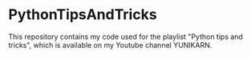 # PythonTipsAndTricks
This repository contains my code used for the playlist "Python tips and tricks", which is available on my Youtube channel YUNIKARN.
